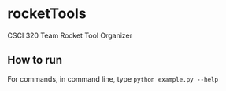 # rocketTools
CSCI 320 Team Rocket Tool Organizer

## How to run
For commands, in command line, type `python example.py --help`
